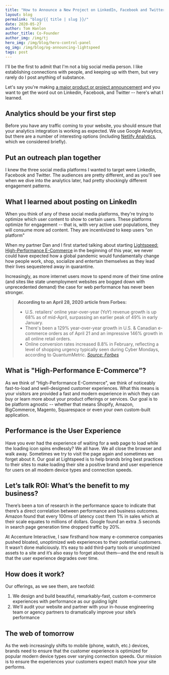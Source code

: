 ```yaml
---
title: "How to Announce a New Project on LinkedIn, Facebook and Twitter"
layout: blog
permalink: "blog/{{ title | slug }}/"
date: 2020-05-27
author: Tom Hanlon
author_title: Co-Founder
author_img: /img/tj
hero_img: /img/blog/hero-control-panel
og_img: /img/blog/og-announcing-lightspeed
tags: post
---
```


I'll be the first to admit that I'm not a big social media person. I like establishing connections with people, and keeping up with them, but very rarely do I post anything of substance.

Let's say you're making [a major product or project announcement](/blog/announcing-lightspeed-high-performance-e-commerce/ "Announcing Lightspeed: High‑Performance E‑Commerce") and you want to get the word out on Linkedin, Facebook, and Twitter -- here's what I learned.

## Analytics should be your first step

Before you have any traffic coming to your website, you should ensure that your analytics integration is working as expected. We use Google Analytics, but there are a number of interesting options (including [Netlify Analytics](https://www.netlify.com/products/analytics/), which we considered briefly).

## Put an outreach plan together

I knew the three social media platforms I wanted to target were LinkedIn, Facebook and Twitter. The audiences are pretty different, and as you'll see when we dive into the analytics later, had pretty shockingly different engagement patterns.  

## What I learned about posting on LinkedIn

When you think of any of these social media platforms, they're trying to optimize which user content to show to certain users. These platforms optimize for engagement -- that is, with very active user populations, they will consume more ad content. They are incentivized to keep users "on platform"




When my partner Dan and I first started talking about starting [Lightspeed: High-Performance E-Commerce](/ "Lightspeed: High-Performance E-Commerce Homepage") in the beginning of this year, we never could have expected how a global pandemic would fundamentally change how people work, shop, socialize and entertain themselves as they lead their lives sequestered away in quarantine.

Increasingly, as more internet users move to spend more of their time online (and sites like state unemployment websites are bogged down with unprecedented demand) the case for web performance has never been stronger. 

> **According to an April 28, 2020 article from Forbes:** 
> * U.S. retailers' online year-over-year (YoY) revenue growth is up 68% as of mid-April, surpassing an earlier peak of 49% in early January.
> * There's been a 129% year-over-year growth in U.S. & Canadian e-commerce orders as of April 21 and an impressive 146% growth in all online retail orders.
> * Online conversion rates increased 8.8% in February, reflecting a level of shopping urgency typically seen during Cyber Mondays, according to QuantumMetric.
> <cite>[Source: Forbes](https://www.forbes.com/sites/louiscolumbus/2020/04/28/how-covid-19-is-transforming-e-commerce/#3c18c4d3544f "Forbes Article: How COVID-19 IS Transforming E-commerce")</cite>

## What is "High-Performance E-Commerce"?
As we think of "High-Performance E-Commerce", we think of noticeably fast-to-load and well-designed customer experiences. What this means is your visitors are provided a fast and modern experience in which they can buy or learn more about your product offerings or services. Our goal is to be platform agnostic -- whether that means Shopify, Amazon, BigCommerce, Magento, Squarespace or even your own custom-built application.

## Performance is the User Experience
Have you ever had the experience of waiting for a web page to load while the loading icon spins endlessly? We all have. We all close the browser and walk away. Sometimes we try to visit the page again and sometimes we forget about it. Our goal at Lightspeed is to help brands bring best practices to their sites to make loading their site a positive brand and user experience for users on all modern device types and connection speeds. 

## Let’s talk ROI: What’s the benefit to my business?
There’s been a ton of research in the performance space to indicate that there’s a direct correlation between performance and business outcomes. Amazon found that every 100ms of latency cost them 1% in sales which at their scale equates to millions of dollars. Google found an extra .5 seconds in search page generation time dropped traffic by 20%.

At Accenture Interactive, I saw firsthand how many e-commerce companies pushed bloated, unoptimized web experiences to their potential customers. It wasn’t done maliciously. It’s easy to add third-party tools or unoptimized assets to a site and it’s also easy to forget about them&mdash;and the end result is that the user experience degrades over time. 

## How does it work?
Our offerings, as we see them, are twofold:  
1. We design and build beautiful, remarkably-fast, custom e-commerce experiences with performance as our guiding light
2. We'll audit your website and partner with your in-house engineering team or agency partners to dramatically improve your site’s performance

## The web of tomorrow
As the web increasingly shifts to mobile (phone, watch, etc.) devices, brands need to ensure that the customer experience is optimized for popular modern device types over varying connection speeds. Our mission is to ensure the experiences your customers expect match how your site performs. 
